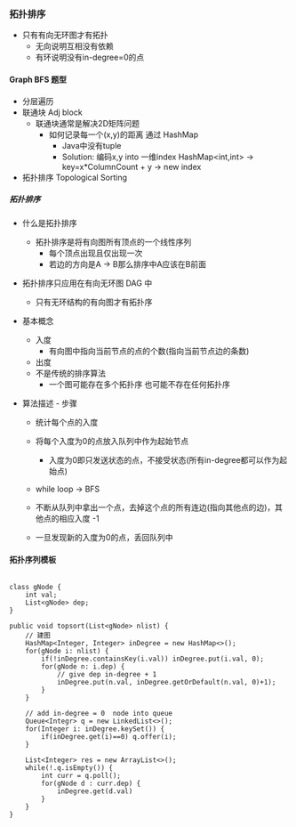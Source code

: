 ### 拓扑排序
- 只有有向无环图才有拓扑 
    - 无向说明互相没有依赖
    - 有环说明没有in-degree=0的点
#### Graph BFS 题型
- 分层遍历
- 联通块 Adj block
    - 联通块通常是解决2D矩阵问题
        - 如何记录每一个(x,y)的距离 通过 HashMap
            - Java中没有tuple
            - Solution: 编码x,y into 一维index HashMap<int,int> -> key=x*ColumnCount + y -> new index
- 拓扑排序 Topological Sorting

##### 拓扑排序
- 什么是拓扑排序
    - 拓扑排序是将有向图所有顶点的一个线性序列
        - 每个顶点出现且仅出现一次
        - 若边的方向是A -> B那么排序中A应该在B前面
- 拓扑排序只应用在有向无环图 DAG 中
    - 只有无环结构的有向图才有拓扑序
    
- 基本概念
    - 入度
        - 有向图中指向当前节点的点的个数(指向当前节点边的条数)
    - 出度
    - 不是传统的排序算法
        - 一个图可能存在多个拓扑序 也可能不存在任何拓扑序
        
- 算法描述 - 步骤
    - 统计每个点的入度
    - 将每个入度为0的点放入队列中作为起始节点
        - 入度为0即只发送状态的点，不接受状态(所有in-degree都可以作为起始点)
    - while loop -> BFS
    
    - 不断从队列中拿出一个点，去掉这个点的所有连边(指向其他点的边)，其他点的相应入度 -1
    - 一旦发现新的入度为0的点，丢回队列中

#### 拓扑序列模板
```

class gNode {
    int val;
    List<gNode> dep;
}

public void topsort(List<gNode> nlist) {
    // 建图
    HashMap<Integer, Integer> inDegree = new HashMap<>();
    for(gNode i: nlist) {
        if(!inDegree.containsKey(i.val)) inDegree.put(i.val, 0);
        for(gNode n: i.dep) {
            // give dep in-degree + 1
            inDegree.put(n.val, inDegree.getOrDefault(n.val, 0)+1);
        }
    }
    
    // add in-degree = 0  node into queue
    Queue<Integr> q = new LinkedList<>();
    for(Integer i: inDegree.keySet()) {
        if(inDegree.get(i)==0) q.offer(i);
    }
    
    List<Integer> res = new ArrayList<>();
    while(!.q.isEmpty()) {
        int curr = q.poll();
        for(gNode d : curr.dep) {
            inDegree.get(d.val)
        } 
    }
}
```